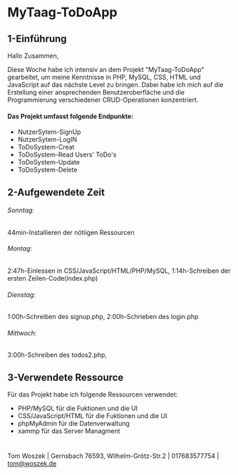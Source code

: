 # MyTaag-ToDoApp

## 1-Einführung

Hallo Zusammen, 

Diese Woche habe ich intensiv an dem Projekt "MyTaag-ToDoApp" gearbeitet, um meine Kenntnisse in PHP, MySQL, CSS, HTML und JavaScript auf das nächste Level zu bringen. Dabei habe ich mich auf die Erstellung einer ansprechenden Benutzeroberfläche und die Programmierung verschiedener CRUD-Operationen konzentriert.

#### Das Projekt umfasst folgende Endpunkte: 
- NutzerSytem-SignUp
- NutzerSytem-LogIN
- ToDoSystem-Creat
- ToDoSystem-Read Users' ToDo's
- ToDoSystem-Update
- ToDoSystem-Delete

## 2-Aufgewendete Zeit 
###### Sonntag:
44min-Installieren der nötiigen Ressourcen 

###### Montag: 
2:47h-Einlessen in CSS/JavaScript/HTML/PHP/MySQL,
1:14h-Schreiben der ersten Zeilen-Code(index.php)

###### Dienstag: 
1:00h-Schreiben des signup.php,
2:00h-Schrieben des login.php

###### Mittwoch: 
3:00h-Schreiben des todos2.php,

## 3-Verwendete Ressource 

Für das Projekt habe ich folgende Ressourcen verwendet:
- PHP/MySQL für die Fuktionen und die UI
- CSS/JavaScript/HTML für die Fuktionen und die UI
- phpMyAdmin für die Datenverwaltung
- xammp für das Server Managment

#
Tom Woszek | Gernsbach 76593, Wilhelm-Grötz-Str.2 | 017683577754 | tom@woszek.de
